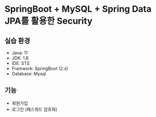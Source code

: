 # SpringBoot + MySQL + Spring Data JPA를 활용한 Security

## 실습 환경
+ Java: 11
+ JDK: 1.8
+ IDE: STS
+ Framwork: SpringBoot (2.x)
+ Database: Mysql

## 기능
+ 회원가입
+ 로그인 (패스워드 암호화)
